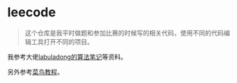 # leecode

> 这个仓库是我平时做题和参加比赛的时候写的相关代码，使用不同的代码编辑工具打开不同的项目。



我参考大佬[labuladong的算法笔记](https://labuladong.online/algo/home/)等资料。

另外参考[菜鸟教程](https://www.runoob.com/)。
